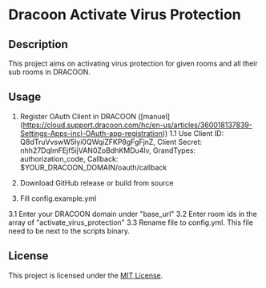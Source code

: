 # Dracoon Activate Virus Protection

## Description

This project aims on activating virus protection for given rooms and all their sub rooms in DRACOON.

## Usage

1. Register OAuth Client in DRACOON ([manuel] (https://cloud.support.dracoon.com/hc/en-us/articles/360018137839-Settings-Apps-incl-OAuth-app-registration))
   1.1 Use Client ID: Q8dTruVvswW5Iyi0QWqiZFKP8gFgFjnZ, Client Secret: nhh27DqlmFEjf5ijVAN0ZoBdhKMDu4lv, GrandTypes: authorization_code, Callback: $YOUR_DRACOON_DOMAIN/oauth/callback

2. Download GitHub release or build from source
3. Fill config.example.yml

3.1 Enter your DRACOON domain under "base_url"
3.2 Enter room ids in the array of "activate_virus_protection"
3.3 Rename file to config.yml. This file need to be next to the scripts binary.

## License

This project is licensed under the [MIT License](https://opensource.org/licenses/MIT).
